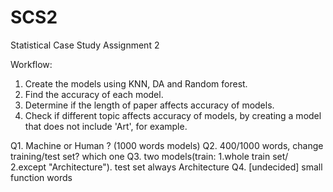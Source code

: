 # SCS2
Statistical Case Study Assignment 2

Workflow:
1. Create the models using KNN, DA and Random forest. 
2. Find the accuracy of each model.
3. Determine if the length of paper affects accuracy of models.
4. Check if different topic affects accuracy of models, by creating a model that does not include 'Art', for example. 

Q1. Machine or Human ? (1000 words models)
Q2. 400/1000 words, change training/test set? which one
Q3. two models(train: 1.whole train set/ 2.except "Architecture").  test set always Architecture
Q4. [undecided] small function words
